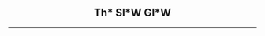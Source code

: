 <html>

<head>
  <title>The Slow Glow</title>
</head>

<body>

<h2 align="center"> Th* Sl*W Gl*W </h2>

<hr>
  
</body>
  
</html>
